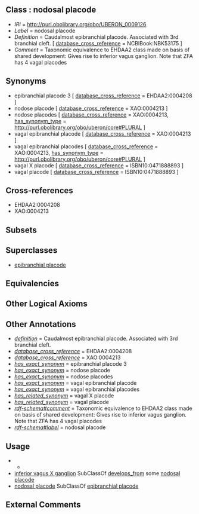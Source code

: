 
## Class : nodosal placode

 * *IRI* = http://purl.obolibrary.org/obo/UBERON_0009126
 * *Label* = nodosal placode
 * *Definition* = Caudalmost epibranchial placode. Associated with 3rd branchial cleft. [ [database_cross_reference](../../ef/oboInOwl#hasDbXref.md) = NCBIBook:NBK53175 ]
 * *Comment* = Taxonomic equivalence to EHDAA2 class made on basis of shared development: Gives rise to inferior vagus ganglion. Note that ZFA has 4 vagal placodes

## Synonyms

 * epibranchial placode 3 [ [database_cross_reference](../../ef/oboInOwl#hasDbXref.md) = EHDAA2:0004208 ]
 * nodose placode [ [database_cross_reference](../../ef/oboInOwl#hasDbXref.md) = XAO:0004213 ]
 * nodose placodes [ [database_cross_reference](../../ef/oboInOwl#hasDbXref.md) = XAO:0004213, [has_synonym_type](../../pe/oboInOwl#hasSynonymType.md) = http://purl.obolibrary.org/obo/uberon/core#PLURAL ]
 * vagal epibranchial placode [ [database_cross_reference](../../ef/oboInOwl#hasDbXref.md) = XAO:0004213 ]
 * vagal epibranchial placodes [ [database_cross_reference](../../ef/oboInOwl#hasDbXref.md) = XAO:0004213, [has_synonym_type](../../pe/oboInOwl#hasSynonymType.md) = http://purl.obolibrary.org/obo/uberon/core#PLURAL ]
 * vagal X placode [ [database_cross_reference](../../ef/oboInOwl#hasDbXref.md) = ISBN10:0471888893 ]
 * vagal placode [ [database_cross_reference](../../ef/oboInOwl#hasDbXref.md) = ISBN10:0471888893 ]

## Cross-references

 * EHDAA2:0004208
 * XAO:0004213

## Subsets


## Superclasses

 * [epibranchial placode](../../UBERON/78/UBERON_0003078.md)

## Equivalencies


## Other Logical Axioms


## Other Annotations

 * *[definition](../../IAO/15/IAO_0000115.md)* = Caudalmost epibranchial placode. Associated with 3rd branchial cleft.
 * *[database_cross_reference](../../ef/oboInOwl#hasDbXref.md)* = EHDAA2:0004208
 * *[database_cross_reference](../../ef/oboInOwl#hasDbXref.md)* = XAO:0004213
 * *[has_exact_synonym](../../ym/oboInOwl#hasExactSynonym.md)* = epibranchial placode 3
 * *[has_exact_synonym](../../ym/oboInOwl#hasExactSynonym.md)* = nodose placode
 * *[has_exact_synonym](../../ym/oboInOwl#hasExactSynonym.md)* = nodose placodes
 * *[has_exact_synonym](../../ym/oboInOwl#hasExactSynonym.md)* = vagal epibranchial placode
 * *[has_exact_synonym](../../ym/oboInOwl#hasExactSynonym.md)* = vagal epibranchial placodes
 * *[has_related_synonym](../../ym/oboInOwl#hasRelatedSynonym.md)* = vagal X placode
 * *[has_related_synonym](../../ym/oboInOwl#hasRelatedSynonym.md)* = vagal placode
 * *[rdf-schema#comment](../../nt/rdf-schema#comment.md)* = Taxonomic equivalence to EHDAA2 class made on basis of shared development: Gives rise to inferior vagus ganglion. Note that ZFA has 4 vagal placodes
 * *[rdf-schema#label](../../el/rdf-schema#label.md)* = nodosal placode

## Usage

 * -
 * [inferior vagus X ganglion](../../UBERON/63/UBERON_0005363.md) SubClassOf [develops_from](../../RO/02/RO_0002202.md) some [nodosal placode](../../UBERON/26/UBERON_0009126.md)
 * [nodosal placode](../../UBERON/26/UBERON_0009126.md) SubClassOf [epibranchial placode](../../UBERON/78/UBERON_0003078.md)

## External Comments

